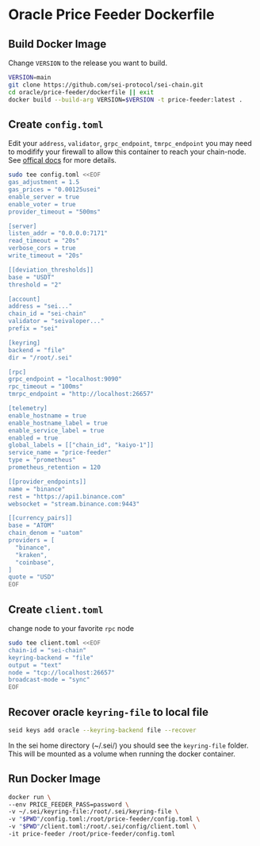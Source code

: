 # Oracle Price Feeder Dockerfile

## Build Docker Image
Change `VERSION` to the release you want to build.

```bash
VERSION=main
git clone https://github.com/sei-protocol/sei-chain.git
cd oracle/price-feeder/dockerfile || exit
docker build --build-arg VERSION=$VERSION -t price-feeder:latest .
```

## Create `config.toml`
Edit your `address`, `validator`, `grpc_endpoint`, `tmrpc_endpoint` you may need to modifify your firewall to allow this container to reach your chain-node. See [offical docs](https://docs.kujira.app/validators/run-a-node/oracle-price-feeder) for more details.

```bash
sudo tee config.toml <<EOF
gas_adjustment = 1.5
gas_prices = "0.00125usei"
enable_server = true
enable_voter = true
provider_timeout = "500ms"

[server]
listen_addr = "0.0.0.0:7171"
read_timeout = "20s"
verbose_cors = true
write_timeout = "20s"

[[deviation_thresholds]]
base = "USDT"
threshold = "2"

[account]
address = "sei..."
chain_id = "sei-chain"
validator = "seivaloper..."
prefix = "sei"

[keyring]
backend = "file"
dir = "/root/.sei"

[rpc]
grpc_endpoint = "localhost:9090"
rpc_timeout = "100ms"
tmrpc_endpoint = "http://localhost:26657"

[telemetry]
enable_hostname = true
enable_hostname_label = true
enable_service_label = true
enabled = true
global_labels = [["chain_id", "kaiyo-1"]]
service_name = "price-feeder"
type = "prometheus"
prometheus_retention = 120

[[provider_endpoints]]
name = "binance"
rest = "https://api1.binance.com"
websocket = "stream.binance.com:9443"

[[currency_pairs]]
base = "ATOM"
chain_denom = "uatom"
providers = [
  "binance",
  "kraken",
  "coinbase",
]
quote = "USD"
EOF
```

## Create `client.toml`
change node to your favorite `rpc` node

```bash
sudo tee client.toml <<EOF
chain-id = "sei-chain"
keyring-backend = "file"
output = "text"
node = "tcp://localhost:26657"
broadcast-mode = "sync"
EOF
```

## Recover oracle `keyring-file` to local file
```bash
seid keys add oracle --keyring-backend file --recover
```
In the sei home directory (~/.sei/) you should see the `keyring-file` folder.  This will be mounted as a volume when running the docker container.

## Run Docker Image
```bash
docker run \
--env PRICE_FEEDER_PASS=password \
-v ~/.sei/keyring-file:/root/.sei/keyring-file \
-v "$PWD"/config.toml:/root/price-feeder/config.toml \
-v "$PWD"/client.toml:/root/.sei/config/client.toml \
-it price-feeder /root/price-feeder/config.toml
```
